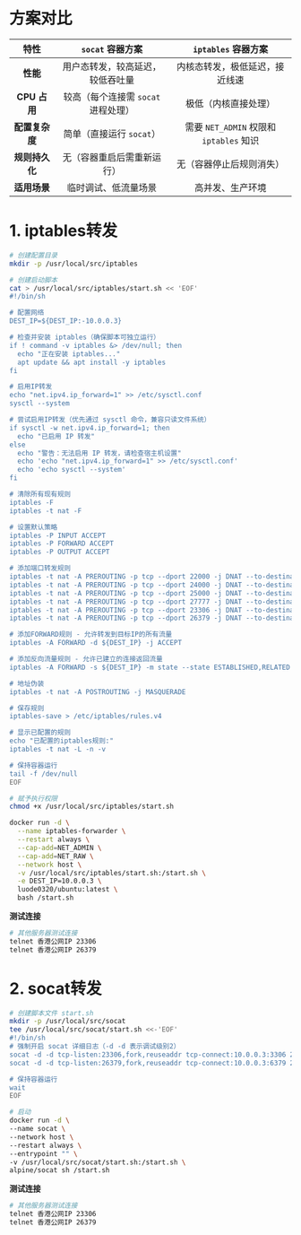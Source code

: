 # 方案对比

|      特性      |          `socat` 容器方案           |           `iptables` 容器方案           |
| :------------: | :---------------------------------: | :-------------------------------------: |
|    **性能**    |  用户态转发，较高延迟，较低吞吐量   |     内核态转发，极低延迟，接近线速      |
|  **CPU 占用**  | 较高（每个连接需 `socat` 进程处理） |          极低（内核直接处理）           |
| **配置复杂度** |      简单（直接运行 `socat`）       | 需要 `NET_ADMIN` 权限和 `iptables` 知识 |
| **规则持久化** |     无（容器重启后需重新运行）      |        无（容器停止后规则消失）         |
|  **适用场景**  |        临时调试、低流量场景         |            高并发、生产环境             |





# 1. iptables转发

```sh
# 创建配置目录
mkdir -p /usr/local/src/iptables

# 创建启动脚本
cat > /usr/local/src/iptables/start.sh << 'EOF'
#!/bin/sh

# 配置网络
DEST_IP=${DEST_IP:-10.0.0.3}

# 检查并安装 iptables（确保脚本可独立运行）
if ! command -v iptables &> /dev/null; then
  echo "正在安装 iptables..."
  apt update && apt install -y iptables
fi

# 启用IP转发
echo "net.ipv4.ip_forward=1" >> /etc/sysctl.conf
sysctl --system

# 尝试启用IP转发（优先通过 sysctl 命令，兼容只读文件系统）
if sysctl -w net.ipv4.ip_forward=1; then
  echo "已启用 IP 转发"
else
  echo "警告：无法启用 IP 转发，请检查宿主机设置"
  echo 'echo "net.ipv4.ip_forward=1" >> /etc/sysctl.conf'
  echo 'echo sysctl --system'
fi

# 清除所有现有规则
iptables -F
iptables -t nat -F

# 设置默认策略
iptables -P INPUT ACCEPT
iptables -P FORWARD ACCEPT
iptables -P OUTPUT ACCEPT

# 添加端口转发规则
iptables -t nat -A PREROUTING -p tcp --dport 22000 -j DNAT --to-destination ${DEST_IP}:2000
iptables -t nat -A PREROUTING -p tcp --dport 24000 -j DNAT --to-destination ${DEST_IP}:4000
iptables -t nat -A PREROUTING -p tcp --dport 25000 -j DNAT --to-destination ${DEST_IP}:5000
iptables -t nat -A PREROUTING -p tcp --dport 27777 -j DNAT --to-destination ${DEST_IP}:7777
iptables -t nat -A PREROUTING -p tcp --dport 23306 -j DNAT --to-destination ${DEST_IP}:3306
iptables -t nat -A PREROUTING -p tcp --dport 26379 -j DNAT --to-destination ${DEST_IP}:6379

# 添加FORWARD规则 - 允许转发到目标IP的所有流量
iptables -A FORWARD -d ${DEST_IP} -j ACCEPT

# 添加反向流量规则 - 允许已建立的连接返回流量
iptables -A FORWARD -s ${DEST_IP} -m state --state ESTABLISHED,RELATED -j ACCEPT

# 地址伪装
iptables -t nat -A POSTROUTING -j MASQUERADE

# 保存规则
iptables-save > /etc/iptables/rules.v4

# 显示已配置的规则
echo "已配置的iptables规则:"
iptables -t nat -L -n -v

# 保持容器运行
tail -f /dev/null
EOF

# 赋予执行权限
chmod +x /usr/local/src/iptables/start.sh
```

```sh
docker run -d \
  --name iptables-forwarder \
  --restart always \
  --cap-add=NET_ADMIN \
  --cap-add=NET_RAW \
  --network host \
  -v /usr/local/src/iptables/start.sh:/start.sh \
  -e DEST_IP=10.0.0.3 \
  luode0320/ubuntu:latest \
  bash /start.sh
```



**测试连接**

```sh
# 其他服务器测试连接
telnet 香港公网IP 23306
telnet 香港公网IP 26379
```



# 2. socat转发

```sh
# 创建脚本文件 start.sh
mkdir -p /usr/local/src/socat
tee /usr/local/src/socat/start.sh <<-'EOF'
#!/bin/sh
# 强制开启 socat 详细日志（-d -d 表示调试级别2）
socat -d -d tcp-listen:23306,fork,reuseaddr tcp-connect:10.0.0.3:3306 2>&1 | awk '{print "[MySQL] " $0}' &
socat -d -d tcp-listen:26379,fork,reuseaddr tcp-connect:10.0.0.3:6379 2>&1 | awk '{print "[Redis] " $0}' &

# 保持容器运行
wait
EOF
```

```sh
# 启动
docker run -d \
--name socat \
--network host \
--restart always \
--entrypoint "" \
-v /usr/local/src/socat/start.sh:/start.sh \
alpine/socat sh /start.sh
```



**测试连接**

```sh
# 其他服务器测试连接
telnet 香港公网IP 23306
telnet 香港公网IP 26379
```


